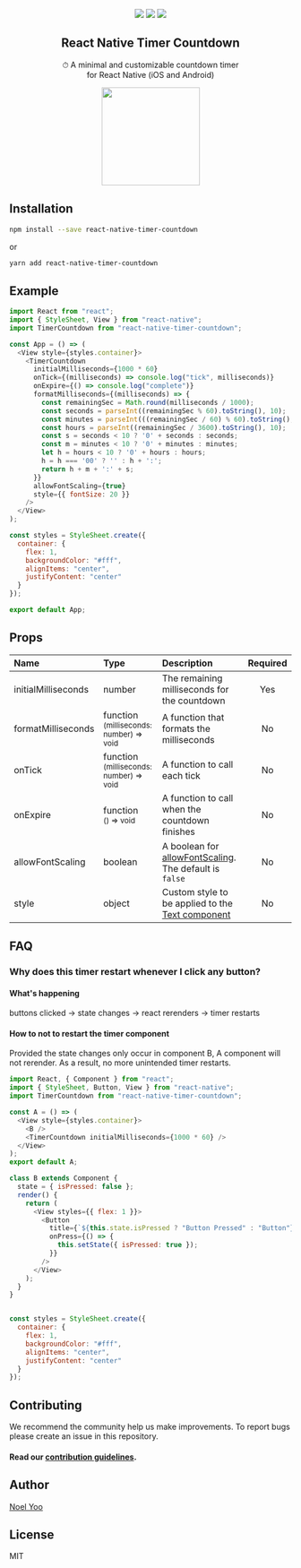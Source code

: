 
<p align="center">
<a href="https://www.npmjs.com/package/react-native-timer-countdown" alt="npm version"><img src="https://badge.fury.io/js/react-native-timer-countdown.svg" /></a>
<a href="https://www.npmjs.com/package/react-native-timer-countdown" alt="npm downloads monthly"><img src="https://img.shields.io/npm/dm/react-native-timer-countdown.svg" /></a>
<a href="https://www.npmjs.com/package/react-native-timer-countdown" alt="npm license"><img src="https://img.shields.io/npm/l/react-native-timer-countdown.svg" /></a>
</p>

<h2 align="center">React Native Timer Countdown</h2>

<p align="center">
⏱ A minimal and customizable countdown timer<br/>
for React Native (iOS and Android)
</p>

<p align="center"><img src="https://raw.githubusercontent.com/noelyoo/react-native-timer-countdown/master/demo.gif" align="center" width="175px" /></p>

## Installation

```sh
npm install --save react-native-timer-countdown
```

or

```sh
yarn add react-native-timer-countdown
```

## Example

```javascript
import React from "react";
import { StyleSheet, View } from "react-native";
import TimerCountdown from "react-native-timer-countdown";

const App = () => (
  <View style={styles.container}>
    <TimerCountdown
      initialMilliseconds={1000 * 60}
      onTick={(milliseconds) => console.log("tick", milliseconds)}
      onExpire={() => console.log("complete")}
      formatMilliseconds={(milliseconds) => {
        const remainingSec = Math.round(milliseconds / 1000);
        const seconds = parseInt((remainingSec % 60).toString(), 10);
        const minutes = parseInt(((remainingSec / 60) % 60).toString(), 10);
        const hours = parseInt((remainingSec / 3600).toString(), 10);
        const s = seconds < 10 ? '0' + seconds : seconds;
        const m = minutes < 10 ? '0' + minutes : minutes;
        let h = hours < 10 ? '0' + hours : hours;
        h = h === '00' ? '' : h + ':';
        return h + m + ':' + s;
      }}
      allowFontScaling={true}
      style={{ fontSize: 20 }}
    />
  </View>
);

const styles = StyleSheet.create({
  container: {
    flex: 1,
    backgroundColor: "#fff",
    alignItems: "center",
    justifyContent: "center"
  }
});

export default App;
```

## Props

| Name | Type | Description | Required |
| :--- | :--- | :--- | :---: |
| initialMilliseconds | number | The remaining milliseconds for the countdown | Yes |
| formatMilliseconds | function<br/><sub>(milliseconds: number) => void</sub> | A function that formats the milliseconds | No |
| onTick | function<br/><sub>(milliseconds: number) => void</sub> | A function to call each tick |  No |
| onExpire | function<br/><sub>() => void</sub> | A function to call when the countdown finishes | No |
| allowFontScaling | boolean | A boolean for [allowFontScaling](https://facebook.github.io/react-native/docs/text#allowfontscaling). The default is `false` | No |
| style | object | Custom style to be applied to the [Text component](https://facebook.github.io/react-native/docs/text) | No |

## FAQ

### Why does this timer restart whenever I click any button?

#### What's happening

buttons clicked -> state changes -> react rerenders -> timer restarts

#### How to not to restart the timer component

Provided the state changes only occur in component B, A component will not rerender. As a result, no more unintended timer restarts.

```javascript
import React, { Component } from "react";
import { StyleSheet, Button, View } from "react-native";
import TimerCountdown from "react-native-timer-countdown";

const A = () => (
  <View style={styles.container}>
    <B />
    <TimerCountdown initialMilliseconds={1000 * 60} />
  </View>
);
export default A;

class B extends Component {
  state = { isPressed: false };
  render() {
    return (
      <View styles={{ flex: 1 }}>
        <Button
          title={`${this.state.isPressed ? "Button Pressed" : "Button"}`}
          onPress={() => {
            this.setState({ isPressed: true });
          }}
        />
      </View>
    );
  }
}


const styles = StyleSheet.create({
  container: {
    flex: 1,
    backgroundColor: "#fff",
    alignItems: "center",
    justifyContent: "center"
  }
});
```
## Contributing

We recommend the community help us make improvements. To report bugs please create an issue in this repository.

#### Read our [contribution guidelines](./CONTRIBUTING.md).

## Author

[Noel Yoo](https://noelyoo.github.io/resume)

## License

MIT
